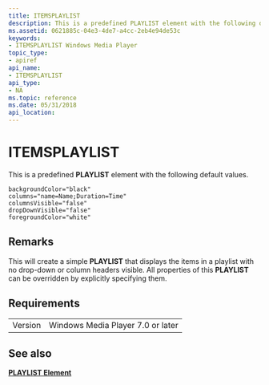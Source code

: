 ```yaml
---
title: ITEMSPLAYLIST
description: This is a predefined PLAYLIST element with the following default values. | ITEMSPLAYLIST
ms.assetid: 0621885c-04e3-4de7-a4cc-2eb4e94de53c
keywords:
- ITEMSPLAYLIST Windows Media Player
topic_type:
- apiref
api_name:
- ITEMSPLAYLIST
api_type:
- NA
ms.topic: reference
ms.date: 05/31/2018
api_location: 
---
```


# ITEMSPLAYLIST

This is a predefined **PLAYLIST** element with the following default values.

``` syntax
backgroundColor="black"
columns="name=Name;Duration=Time"
columnsVisible="false"
dropDownVisible="false"
foregroundColor="white"
```

## Remarks

This will create a simple **PLAYLIST** that displays the items in a playlist with no drop-down or column headers visible. All properties of this **PLAYLIST** can be overridden by explicitly specifying them.

## Requirements



|                    |                                              |
|--------------------|----------------------------------------------|
| Version<br/> | Windows Media Player 7.0 or later<br/> |



## See also

<dl> <dt>

[**PLAYLIST Element**](playlist-element.md)
</dt> </dl>

 

 





